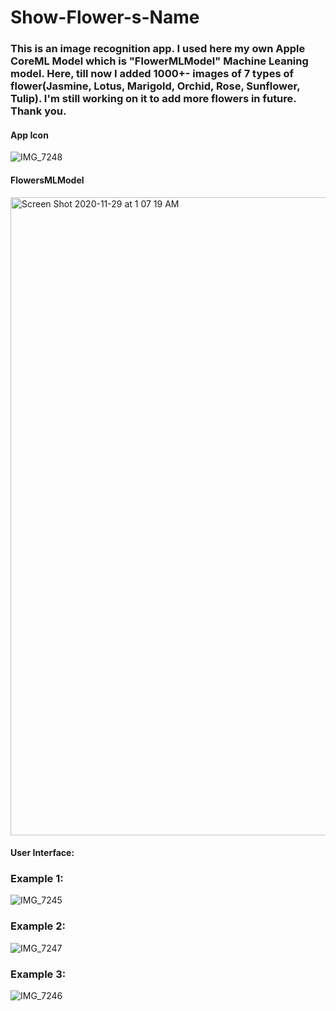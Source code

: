 # Show-Flower-s-Name


### This is an image recognition app. I used here my own Apple CoreML Model which is "FlowerMLModel" Machine Leaning model. Here, till now I added 1000+- images of 7 types of flower(Jasmine, Lotus, Marigold, Orchid, Rose, Sunflower, Tulip). I'm still working on it to add more flowers in future. Thank you.


#### App Icon 

![IMG_7248](https://user-images.githubusercontent.com/71902763/100555806-049a2600-326c-11eb-922b-363eab1c417a.PNG)

#### FlowersMLModel 


<img width="1021" alt="Screen Shot 2020-11-29 at 1 07 19 AM" src="https://user-images.githubusercontent.com/71902763/100535158-51d2b500-31e4-11eb-9e5a-2fbf68f866e5.png">


#### User Interface: 



### Example 1: 


![IMG_7245](https://user-images.githubusercontent.com/71902763/100555846-43c87700-326c-11eb-8291-0c21c5912379.PNG)


### Example 2: 



![IMG_7247](https://user-images.githubusercontent.com/71902763/100555854-4fb43900-326c-11eb-98fd-3d2a0da39ad3.PNG)




### Example 3: 


![IMG_7246](https://user-images.githubusercontent.com/71902763/100555872-5f338200-326c-11eb-90e6-753811c189ec.PNG)

